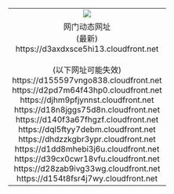 ﻿<table>
  <tr></tr>
  <tr><td colspan=2 align=center><img src="https://d3axdxsce5hi13.cloudfront.net/Up/oGate.jpg" /></td></tr>
  <tr><td colspan=2 align=center>网门动态网址<br/>(最新)
<br>https://d3axdxsce5hi13.cloudfront.net
<br/><br/>(以下网址可能失效)
<br>https://d155597vngo838.cloudfront.net
<br>https://d2pd7m64f43hp0.cloudfront.net
<br>https://djhm9pfjynnst.cloudfront.net
<br>https://d18n8jggs75d8n.cloudfront.net
<br>https://d140f3a67fhgzf.cloudfront.net
<br>https://dql5ftyy7debm.cloudfront.net
<br>https://dhdzzkgbr3ypr.cloudfront.net
<br>https://d1dd8mhebi3j6u.cloudfront.net
<br>https://d39cx0cwr18vfu.cloudfront.net
<br>https://d28zab9ivg33wg.cloudfront.net
<br>https://d154t8fsr4j7wy.cloudfront.net
    </td>
  </tr>
</table>
